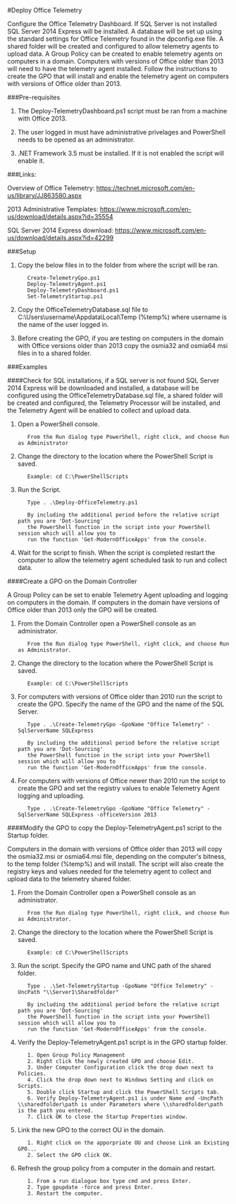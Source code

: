#Deploy Office Telemetry

Configure the Office Telemetry Dashboard. If SQL Server is not installed SQL Server 2014 Express 
will be installed. A database will be set up using the standard settings for Office Telemetry found in the dpconfig.exe file.
A shared folder will be created and configured to allow telemetry agents to upload data. A Group Policy can be created to enable telemetry agents on computers in a domain. Computers with versions of Office older than 2013 will need to have the telemetry agent installed. Follow the instructions to create the GPO that will install and enable the telemetry agent on computers with versions of Office older than 2013.

###Pre-requisites

1. The Deploy-TelemetryDashboard.ps1 script must be ran from a machine with Office 2013.

2. The user logged in must have administrative privelages and PowerShell needs to be opened as an administrator.

3. .NET Framework 3.5 must be installed. If it is not enabled the script will enable it.

###Links:

Overview of Office Telemetry: https://technet.microsoft.com/en-us/library/JJ863580.aspx

2013 Administrative Templates: https://www.microsoft.com/en-us/download/details.aspx?id=35554

SQL Server 2014 Express download: https://www.microsoft.com/en-us/download/details.aspx?id=42299

###Setup

1. Copy the below files in to the folder from where the script will be ran.

          Create-TelemetryGpo.ps1
          Deploy-TelemetryAgent.ps1
          Deploy-TelemetryDashboard.ps1
          Set-TelemetryStartup.ps1
          
2. Copy the OfficeTelemetryDatabase.sql file to C:\Users\username\Appdata\Local\Temp (%temp%) where username
is the name of the user logged in.
          
3. Before creating the GPO, if you are testing on computers in the domain with Office versions older than 2013 copy the osmia32 and osmia64 msi files in to a shared folder. 

###Examples

####Check for SQL installations, if a SQL server is not found SQL Server 2014 Express will be downloaded and installed, a database will be configured using the OfficeTelemetryDatabase.sql file, a shared folder will be created and configured, the Telemetry Processor will be installed, and the Telemetry Agent will be enabled to collect and upload data.

1. Open a PowerShell console.

          From the Run dialog type PowerShell, right click, and choose Run as Administrator
            
2. Change the directory to the location where the PowerShell Script is saved.

          Example: cd C:\PowerShellScripts
            
3. Run the Script.

          Type . .\Deploy-OfficeTelemetry.ps1
          
          By including the additional period before the relative script path you are 'Dot-Sourcing' 
          the PowerShell function in the script into your PowerShell session which will allow you to 
          run the function 'Get-ModernOfficeApps' from the console.
          
4. Wait for the script to finish. When the script is completed restart the computer to allow the 
telemetry agent scheduled task to run and collect data.

####Create a GPO on the Domain Controller

A Group Policy can be set to enable Telemetry Agent uploading and logging on computers in the domain. If computers in
the domain have versions of Office older than 2013 only the GPO will be created.

1. From the Domain Controller open a PowerShell console as an administrator.

          From the Run dialog type PowerShell, right click, and choose Run as Administrator.
          
2. Change the directory to the location where the PowerShell Script is saved.

          Example: cd C:\PowerShellScripts
          
3. For computers with versions of Office older than 2010 run the script to create the GPO. Specify the name of the GPO and the name of the SQL Server.

          Type . .\Create-TelemetryGpo -GpoName "Office Telemetry" -SqlServerName SQLExpress
          
          By including the additional period before the relative script path you are 'Dot-Sourcing' 
          the PowerShell function in the script into your PowerShell session which will allow you to 
          run the function 'Get-ModernOfficeApps' from the console.

4. For computers with versions of Office newer than 2010 run the script to create the GPO and set the registry values to enable Telemetry Agent logging and uploading.

          Type . .\Create-TelemetryGpo -GpoName "Office Telemetry" -SqlServerName SQLExpress -officeVersion 2013

####Modify the GPO to copy the Deploy-TelemetryAgent.ps1 script to the Startup folder. 

Computers in the domain with versions of Office older than 2013 will copy the osmia32.msi or osmia64.msi file, depending on the computer's bitness, to the temp folder (%temp%) and will install. The script will also create the registry keys and values needed for the telemetry agent to collect and upload data to the telemetry shared folder.

1. From the Domain Controller open a PowerShell console as an administrator.

          From the Run dialog type PowerShell, right click, and choose Run as Administrator.
          
2. Change the directory to the location where the PowerShell Script is saved.

          Example: cd C:\PowerShellScripts
          
3. Run the script. Specify the GPO name and UNC path of the shared folder.

          Type . .\Set-TelemetryStartup -GpoName "Office Telemetry" -UncPath "\\Server1\Sharedfolder"
          
          By including the additional period before the relative script path you are 'Dot-Sourcing' 
          the PowerShell function in the script into your PowerShell session which will allow you to 
          run the function 'Get-ModernOfficeApps' from the console.
          
4. Verify the Deploy-TelemetryAgent.ps1 script is in the GPO startup folder.

          1. Open Group Policy Management
          2. Right click the newly created GPO and choose Edit.
          3. Under Computer Configuration click the drop down next to Policies.
          4. Click the drop down next to Windows Setting and click on Scripts.
          5. Double click Startup and click the PowerShell Scripts tab.
          6. Verify Deploy-TelemetryAgent.ps1 is under Name and -UncPath \\sharedfolder\path is under Parameters where \\sharedfolder\path is the path you entered.
          7. Click OK to close the Startup Properties window.
          
5. Link the new GPO to the correct OU in the domain.

          1. Right click on the apporpriate OU and choose Link an Existing GPO...
          2. Select the GPO click OK.

6. Refresh the group policy from a computer in the domain and restart.

          1. From a run dialogue box type cmd and press Enter.
          2. Type gpupdate -force and press Enter.
          3. Restart the computer.
          
